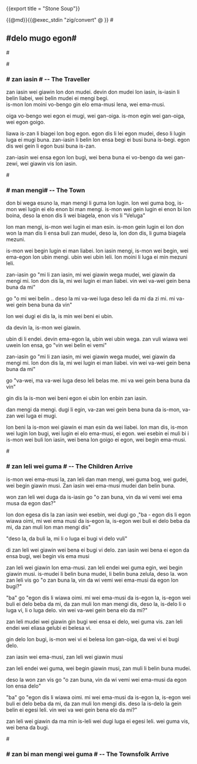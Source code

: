 {{export title = "Stone Soup"}}

{{@md}}{{@exec_stdin "zig/convert" @ }}
#<h2>#delo mugo egon#</h2>#

#<h3># zan iasin # -- The Traveller</h3>

zan iasin wei giawin lon don mudei. devin don mudei lon iasin, is-iasin li belin liabei, wei belin mudei ei mengi begi.    
is-mon lon moini vo-bengo gin elo ema-musi lena, wei ema-musi.

oiga vo-bengo wei egon ei mugi, wei gan-oiga. is-mon egin wei gan-oiga, wei egon goigo.

liawa is-zan li biagei lon bog egon. egon dis li lei egon mudei, deso li lugin luga ei mugi buna. zan-iasin li belin lon ensa begi ei busi buna is-begi. egon dis wei gein li egon busi buna is-zan.

zan-iasin wei ensa egon lon bugi, wei bena buna ei vo-bengo da wei gan-zewi, wei giawin vis lon iasin.

#<h3># man mengi# -- The Town</h3>

don bi wega esuno la, man mengi li guma lon lugin. lon wei guma bog, is-mon wei lugin ei elo enon bi man mengi. is-mon wei gein lugin ei enon bi lon boina, deso la enon dis li wei biagela, enon vis li "Veluga" 

lon man mengi, is-mon wei lugin ei man esin. is-mon gein lugin ei lon don won la man dis li ensa buli zan mudei, deso la, lon don dis, li guma biagela mezuni.

is-mon wei begin lugin ei man liabei. lon iasin mengi, is-mon wei begin, wei ema-egon lon ubin mengi. ubin wei ubin leli. lon moini li luga ei min mezuni leli.

zan-iasin go "mi li zan iasin, mi wei giawin wega mudei, wei giawin da mengi mi. lon don dis la, mi wei lugin ei man liabei. vin wei va-wei gein bena buna da mi"

go "o mi wei belin .. deso la mi va-wei luga deso leli da mi da zi mi. mi va-wei gein bena buna da vin"

lon wei dugi ei dis la, is min wei beni ei ubin.

da devin la, is-mon wei giawin. 

ubin di li endei. devin ema-egon la, ubin wei ubin wega. zan vuli wiawa wei uwein lon ensa, go "vin wei belin ei vemi"

zan-iasin go "mi li zan iasin, mi wei giawin wega mudei, wei giawin da mengi mi. lon don dis la, mi wei lugin ei man liabei. vin wei va-wei gein bena buna da mi"

go "va-wei, ma va-wei luga deso leli belas me. mi va wei gein bena buna da vin"

gin dis la is-mon wei beni egon ei ubin lon enbin zan iasin.

dan mengi da mengi. dugi li egin, va-zan wei gein bena buna da is-mon, va-zan wei luga ei mugi. 

lon beni la is-mon wei giawin ei man esin da wei liabei.  lon man dis, is-mon wei lugin lon bugi, wei lugin ei elo ema-musi, ei egon. wei esebin ei muli bi i is-mon wei buli lon iasin, wei bena lon goigo ei egon, wei begin ema-musi. 

#<h3># zan leli wei guma # -- The Children Arrive</h3>

is-mon wei ema-musi la, zan leli dan man mengi, wei guma bog, wei gudei, wei begin giawin musi. Zan iasin wei ema-musi mudei dan belin buna.

won zan leli wei duga da is-iasin go "o zan buna, vin da wi vemi wei ema musa da egon das?"

lon don egesa dis la zan iasin wei esebin, wei dugi go ,"ba - egon dis li egon wiawa oimi, mi wei ema musi da is-egon la, is-egon wei buli ei delo beba da mi, da zan muli lon man mengi dis"

"deso la, da buli la, mi li o luga ei bugi vi delo vuli"

di zan leli wei giawin wei bena ei bugi vi delo. zan iasin wei bena ei egon da ensa bugi, wei begin vis ema musi

zan leli wei giawin lon ema-musi. zan leli endei wei guma egin, wei begin giawin musi. is-mudei li belin buna mudei, li belin buna zelula, deso la. won zan leli vis go "o zan buna la, vin da wi vemi wei ema-musi da egon lon bugi?"

"ba" go "egon dis li wiawa oimi. mi wei ema-musi da is-egon la, is-egon wei buli ei delo beba da mi, da zan muli lon man mengi dis, deso la, is-delo li o luga vi, li o luga delo. vin wei va-wei gein bena elo da mi?"

zan leli mudei wei giawin gin bugi wei ensa ei delo, wei guma vis. zan leli endei wei eliasa gelubi ei belesa vi.

gin delo lon bugi, is-mon wei vi ei belesa lon gan-oiga, da wei vi ei bugi delo.

zan iasin wei ema-musi, zan leli wei giawin musi

zan leli endei wei guma, wei begin giawin musi, zan muli li belin buna mudei.

deso la won zan vis go "o zan buna, vin da wi vemi wei ema-musi da egon lon ensa delo"

"ba" go "egon dis li wiawa oimi. mi wei ema-musi da is-egon la, is-egon wei buli ei delo beba da mi, da zan muli lon mengi dis. deso la is-delo la gein belin ei egesi leli. vin wei va wei gein bena elo da mi?"

zan leli wei giawin da ma min is-leli wei dugi luga ei egesi leli. wei guma vis, wei bena da bugi.

#<h3># zan bi man mengi wei guma # -- The Townsfolk Arrive</h3>




